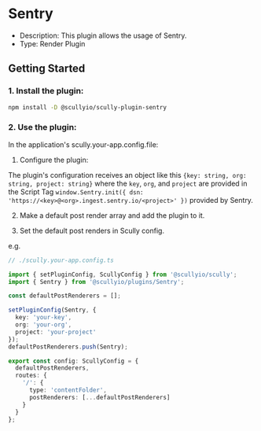 # Sentry

- Description: This plugin allows the usage of Sentry.
- Type: Render Plugin

## Getting Started

### 1. Install the plugin:

```bash
npm install -D @scullyio/scully-plugin-sentry
```

### 2. Use the plugin:

In the application's scully.your-app.config.file:

1. Configure the plugin:

The plugin's configuration receives an object like this `{key: string, org: string, project: string}` where
the `key`, `org`, and `project` are provided in the Script Tag `window.Sentry.init({ dsn: 'https://<key>@<org>.ingest.sentry.io/<project>' })` provided by Sentry.

2. Make a default post render array and add the plugin to it.

3. Set the default post renders in Scully config.

e.g.

```typescript
// ./scully.your-app.config.ts

import { setPluginConfig, ScullyConfig } from '@scullyio/scully';
import { Sentry } from '@scullyio/plugins/Sentry';

const defaultPostRenderers = [];

setPluginConfig(Sentry, {
  key: 'your-key',
  org: 'your-org',
  project: 'your-project'
});
defaultPostRenderers.push(Sentry);

export const config: ScullyConfig = {
  defaultPostRenderers,
  routes: {
    '/': {
      type: 'contentFolder',
      postRenderers: [...defaultPostRenderers]
    }
  }
};
```
